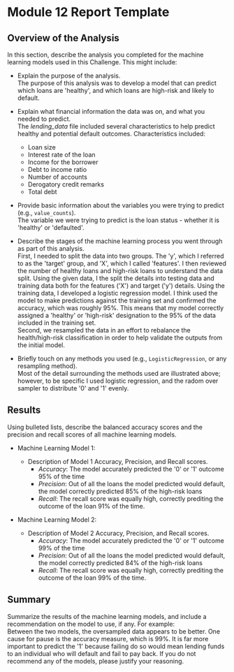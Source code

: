 # Module 12 Report Template

## Overview of the Analysis

In this section, describe the analysis you completed for the machine learning models used in this Challenge. This might include:

* Explain the purpose of the analysis.<br>
The purpose of this analysis was to develop a model that can predict which loans are 'healthy', and which loans are high-risk and likely to default.
* Explain what financial information the data was on, and what you needed to predict.<br>
The *lending_data* file included several characteristics to help predict healthy and potential default outcomes. Characteristics included:
  - Loan size
  - Interest rate of the loan
  - Income for the borrower
  - Debt to income ratio
  - Number of accounts
  - Derogatory credit remarks
  - Total debt
* Provide basic information about the variables you were trying to predict (e.g., `value_counts`).<br>
The variable we were trying to predict is the loan status - whether it is 'healthy' or 'defaulted'.
* Describe the stages of the machine learning process you went through as part of this analysis.<br>
First, I needed to split the data into two groups. The 'y', which I referred to as the 'target' group, and 'X', which I called 'features'. I then reviewed the number of healthy loans and high-risk loans to understand the data split. Using the given data, I the split the details into testing data and training data both for the features ('X') and target ('y') details. Using the training data, I developed a logistic regression model. I think used the model to make predictions against the training set and confirmed the accuracy, which was roughly 95%. This means that my model correctly assigned a 'healthy' or 'high-risk' designation to the 95% of the data included in the training set.<br>
Second, we resampled the data in an effort to rebalance the health/high-risk classification in order to help validate the outputs from the initial model. 

* Briefly touch on any methods you used (e.g., `LogisticRegression`, or any resampling method).<br>
Most of the detail surrounding the methods used are illustrated above; however, to be specific I used logistic regression, and the radom over sampler to distribute '0' and '1' evenly.

## Results

Using bulleted lists, describe the balanced accuracy scores and the precision and recall scores of all machine learning models.

* Machine Learning Model 1:
  * Description of Model 1 Accuracy, Precision, and Recall scores.
      - *Accuracy*: The model accurately predicted the '0' or '1' outcome 95% of the time<br>
      - *Precision*: Out of all the loans the model predicted would default, the model correctly predicted 85% of the high-risk loans<br>
      - *Recall*: The recall score was equally high, correctly prediting the outcome of the loan 91% of the time.

* Machine Learning Model 2:
  * Description of Model 2 Accuracy, Precision, and Recall scores.
      - *Accuracy*: The model accurately predicted the '0' or '1' outcome 99% of the time<br>
      - *Precision*: Out of all the loans the model predicted would default, the model correctly predicted 84% of the high-risk loans<br>
      - *Recall*: The recall score was equally high, correctly prediting the outcome of the loan 99% of the time.


## Summary

Summarize the results of the machine learning models, and include a recommendation on the model to use, if any. For example:<br>
Between the two models, the oversampled data appears to be better. One cause for pause is the accuracy measure, which is 99%. It is far more important to predict the '1' because failing do so would mean lending funds to an individual who will default and fail to pay back.
If you do not recommend any of the models, please justify your reasoning.
